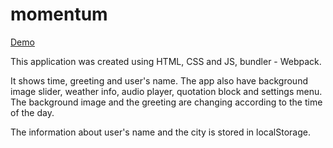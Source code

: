 # momentum

[Demo](https://shrai-dev-momentum.netlify.app/)

This application was created using HTML, CSS and JS, bundler - Webpack.

It shows time, greeting and user's name.
The app also have background image slider, weather info, audio player, quotation block and settings menu. The background image and the greeting are changing according to the time of the day.

The information about user's name and the city is stored in localStorage.
